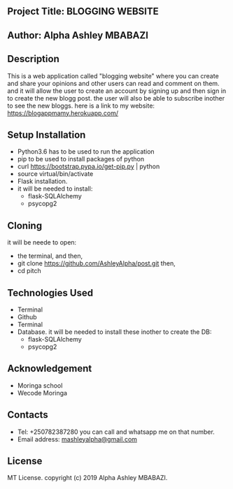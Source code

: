 ## Project Title: BLOGGING WEBSITE

## Author: Alpha Ashley MBABAZI

## Description

This is a web application called "blogging website" where you can create and share your opinions and other users can read and comment on them. and it will allow the user to create an account by signing up and then sign in to create the new blogg post. the user will also be able to subscribe inother to see the new bloggs. here is a link to my website: https://blogappmamy.herokuapp.com/

## Setup Installation

* Python3.6 has to be used to run the application
* pip to be used to install packages of python
* curl https://bootstrap.pypa.io/get-pip.py | python
* source virtual/bin/activate
* Flask installation.
* it will be needed to install: 
    * flask-SQLAlchemy
    * psycopg2
## Cloning

it will be neede to open:
* the terminal, and then,
* git clone https://github.com/AshleyAlpha/post.git then,
* cd pitch
## Technologies Used

* Terminal
* Github
* Terminal
* Database. it will be needed to install these inother to create the DB:  
     * flask-SQLAlchemy
     * psycopg2


## Acknowledgement

* Moringa school
* Wecode Moringa

## Contacts
 
* Tel: +250782387280 you can call and whatsapp me on that number.
* Email address: mashleyalpha@gmail.com

## License

MT License. copyright (c) 2019 Alpha Ashley MBABAZI.
    
